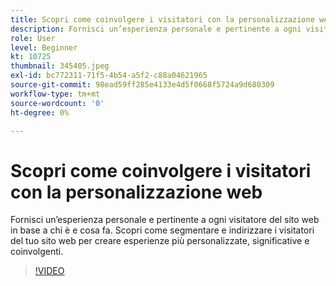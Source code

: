 ```yaml
---
title: Scopri come coinvolgere i visitatori con la personalizzazione web
description: Fornisci un’esperienza personale e pertinente a ogni visitatore del sito web in base a chi è e cosa fa. Scopri come segmentare e indirizzare i visitatori del tuo sito web per creare esperienze più personalizzate, significative e coinvolgenti.
role: User
level: Beginner
kt: 10725
thumbnail: 345405.jpeg
exl-id: bc772311-71f5-4b54-a5f2-c88a04621965
source-git-commit: 98ead59ff285e4133e4d5f0668f5724a9d680309
workflow-type: tm+mt
source-wordcount: '0'
ht-degree: 0%

---
```


# Scopri come coinvolgere i visitatori con la personalizzazione web

Fornisci un’esperienza personale e pertinente a ogni visitatore del sito web in base a chi è e cosa fa. Scopri come segmentare e indirizzare i visitatori del tuo sito web per creare esperienze più personalizzate, significative e coinvolgenti.

>[!VIDEO](https://video.tv.adobe.com/v/345405/?quality=12&learn=on)
